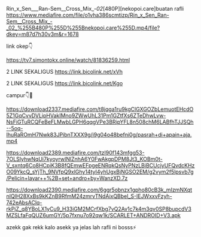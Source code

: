 Rin_x_Sen___Ran-Sem__Cross_Mix_-_02_[480P][nekopoi.care]buatan rafli
https://www.mediafire.com/file/o1vha386scmtizp/Rin_x_Sen_Ran-Sem__Cross_Mix_-_02_%255B480P%255D%255Bnekopoi.care%255D.mp4/file?dkey=m87d7h30v3m&r=1678

link okep👇

https://tv7.simontokx.online/watch/81836259.html

2 LINK SEKALIGUS
https://link.bicolink.net/xVh

2 LINK SEKALIGUS
https://link.bicolink.net/Kgo

campur👇🤤

https://download2337.mediafire.com/t8jqga1ru9kgClGXGOZbLemuotEHcdO5Z1GqCvvDVLipHVakIMno9ZWwUhL31Pm1GZtfXs6ZTeDhwLvw-NsFiGTuRCQFeBeFLMwbLGPH6qqgVPe3BRipYFL8n508chM6LABfhTJJSQh--5oq-IhuRaROmH7Nwk83JPibnTXXX9g/i9g04o48befni0g/pasrah+di+apain+aja.mp4


https://download2389.mediafire.com/tzl90f143mfgg53-7OLSIyhwNqUi7kyoyrwINlZnhA6Y0FwAkgpDPM8Jt3_KOBm0t-V_sxntq6Co8HCpiK3B8fQEmwEFpgeENRqkQsNyPNzLBiBCUcjyUFQvdcKHzO09YkcQ_sYjTh_9NVfpQ9xlGhy14tyI4yhUgxBjNGSO2EM/g2vym2f5lpsvb7g/Pelicin+layar++%2B+set+andro+by+WanzXD.7z


https://download2390.mediafire.com/6ggr5obnzx1gpho80cB3k_mIzmNXqtnIQlH28XxBs9kKZnB9RfmM24zmrvTNdAixQBbel_S-IEJWxxvFzyh-742eAbsAClq-rkPjZ_q8YBoLX1yCu9_H33iGM2MCrfXbg7vQ2Av1c7k4m3qv0SP8bupcdV3MZSLfaFqQUZ6umGY/5p7fxnu7o92qw1k/SCARLET+ANDROID+V3.apk


azekk gak rekk kalo asekk ya jelas lah rafli ni bosss⚡️
